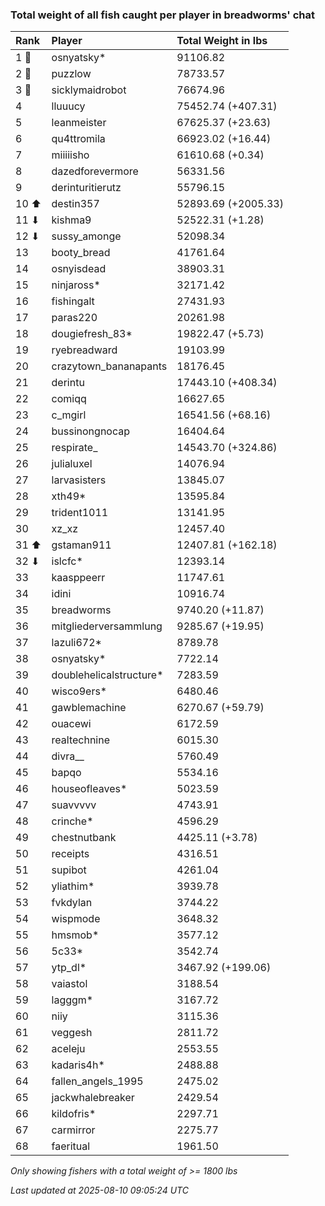 ### Total weight of all fish caught per player in breadworms' chat

| Rank  | Player                  | Total Weight in lbs |
|:------|:------------------------|:--------------------|
| 1 🥇  | osnyatsky*              | 91106.82            |
| 2 🥈  | puzzlow                 | 78733.57            |
| 3 🥉  | sicklymaidrobot         | 76674.96            |
| 4     | lluuucy                 | 75452.74 (+407.31)  |
| 5     | leanmeister             | 67625.37 (+23.63)   |
| 6     | qu4ttromila             | 66923.02 (+16.44)   |
| 7     | miiiiisho               | 61610.68 (+0.34)    |
| 8     | dazedforevermore        | 56331.56            |
| 9     | derinturitierutz        | 55796.15            |
| 10 ⬆  | destin357               | 52893.69 (+2005.33) |
| 11 ⬇  | kishma9                 | 52522.31 (+1.28)    |
| 12 ⬇  | sussy_amonge            | 52098.34            |
| 13    | booty_bread             | 41761.64            |
| 14    | osnyisdead              | 38903.31            |
| 15    | ninjaross*              | 32171.42            |
| 16    | fishingalt              | 27431.93            |
| 17    | paras220                | 20261.98            |
| 18    | dougiefresh_83*         | 19822.47 (+5.73)    |
| 19    | ryebreadward            | 19103.99            |
| 20    | crazytown_bananapants   | 18176.45            |
| 21    | derintu                 | 17443.10 (+408.34)  |
| 22    | comiqq                  | 16627.65            |
| 23    | c_mgirl                 | 16541.56 (+68.16)   |
| 24    | bussinongnocap          | 16404.64            |
| 25    | respirate_              | 14543.70 (+324.86)  |
| 26    | julialuxel              | 14076.94            |
| 27    | larvasisters            | 13845.07            |
| 28    | xth49*                  | 13595.84            |
| 29    | trident1011             | 13141.95            |
| 30    | xz_xz                   | 12457.40            |
| 31 ⬆  | gstaman911              | 12407.81 (+162.18)  |
| 32 ⬇  | islcfc*                 | 12393.14            |
| 33    | kaasppeerr              | 11747.61            |
| 34    | idini                   | 10916.74            |
| 35    | breadworms              | 9740.20 (+11.87)    |
| 36    | mitgliederversammlung   | 9285.67 (+19.95)    |
| 37    | lazuli672*              | 8789.78             |
| 38    | osnyatsky*              | 7722.14             |
| 39    | doublehelicalstructure* | 7283.59             |
| 40    | wisco9ers*              | 6480.46             |
| 41    | gawblemachine           | 6270.67 (+59.79)    |
| 42    | ouacewi                 | 6172.59             |
| 43    | realtechnine            | 6015.30             |
| 44    | divra__                 | 5760.49             |
| 45    | bapqo                   | 5534.16             |
| 46    | houseofleaves*          | 5023.59             |
| 47    | suavvvvv                | 4743.91             |
| 48    | crinche*                | 4596.29             |
| 49    | chestnutbank            | 4425.11 (+3.78)     |
| 50    | receipts                | 4316.51             |
| 51    | supibot                 | 4261.04             |
| 52    | yliathim*               | 3939.78             |
| 53    | fvkdylan                | 3744.22             |
| 54    | wispmode                | 3648.32             |
| 55    | hmsmob*                 | 3577.12             |
| 56    | 5c33*                   | 3542.74             |
| 57    | ytp_dl*                 | 3467.92 (+199.06)   |
| 58    | vaiastol                | 3188.54             |
| 59    | lagggm*                 | 3167.72             |
| 60    | niiy                    | 3115.36             |
| 61    | veggesh                 | 2811.72             |
| 62    | aceleju                 | 2553.55             |
| 63    | kadaris4h*              | 2488.88             |
| 64    | fallen_angels_1995      | 2475.02             |
| 65    | jackwhalebreaker        | 2429.54             |
| 66    | kildofris*              | 2297.71             |
| 67    | carmirror               | 2275.77             |
| 68    | faeritual               | 1961.50             |

_Only showing fishers with a total weight of >= 1800 lbs_

_Last updated at 2025-08-10 09:05:24 UTC_